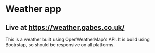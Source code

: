# Weather app
## Live at https://weather.gabes.co.uk/
This is a weather built using OpenWeatherMap's API. It is build using Bootrstap, so should be responsive on all platforms. 
